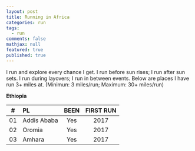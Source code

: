 ```yaml
---
layout: post
title: Running in Africa
categories: run
tags: 
  - run
comments: false
mathjax: null
featured: true
published: true
---
```


I run and explore every chance I get. I run before sun rises; I run after sun sets. I run during layovers; I run in between events. Below are places I have run 3+ miles at. (Minimun: 3 miles/run; Maximum: 30+ miles/run)

**Ethiopia**  

|#| PL | BEEN | FIRST RUN |
|:--:|:--|:----:|:---:|
|01| Addis Ababa      |  Yes | 2017 |
|02| Oromia           |  Yes | 2017 |
|03| Amhara           |  Yes | 2017 |

